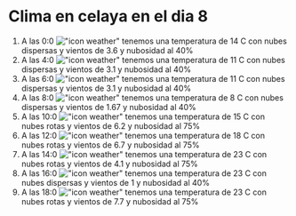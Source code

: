 # Clima en celaya en el dia 8

1. A las 0:0 !["icon weather"](http://openweathermap.org/img/w/03n.png) tenemos una temperatura de 14 C con nubes dispersas y  vientos de 3.6 y nubosidad al 40%
1. A las 4:0 !["icon weather"](http://openweathermap.org/img/w/03n.png) tenemos una temperatura de 11 C con nubes dispersas y  vientos de 3.1 y nubosidad al 40%
1. A las 6:0 !["icon weather"](http://openweathermap.org/img/w/03n.png) tenemos una temperatura de 11 C con nubes dispersas y  vientos de 3.1 y nubosidad al 40%
1. A las 8:0 !["icon weather"](http://openweathermap.org/img/w/03n.png) tenemos una temperatura de 8 C con nubes dispersas y  vientos de 1.67 y nubosidad al 40%
1. A las 10:0 !["icon weather"](http://openweathermap.org/img/w/04d.png) tenemos una temperatura de 15 C con nubes rotas y  vientos de 6.2 y nubosidad al 75%
1. A las 12:0 !["icon weather"](http://openweathermap.org/img/w/04d.png) tenemos una temperatura de 18 C con nubes rotas y  vientos de 6.7 y nubosidad al 75%
1. A las 14:0 !["icon weather"](http://openweathermap.org/img/w/04d.png) tenemos una temperatura de 23 C con nubes rotas y  vientos de 4.1 y nubosidad al 75%
1. A las 16:0 !["icon weather"](http://openweathermap.org/img/w/03d.png) tenemos una temperatura de 23 C con nubes dispersas y  vientos de 1 y nubosidad al 40%
1. A las 18:0 !["icon weather"](http://openweathermap.org/img/w/04d.png) tenemos una temperatura de 23 C con nubes rotas y  vientos de 7.7 y nubosidad al 75%
